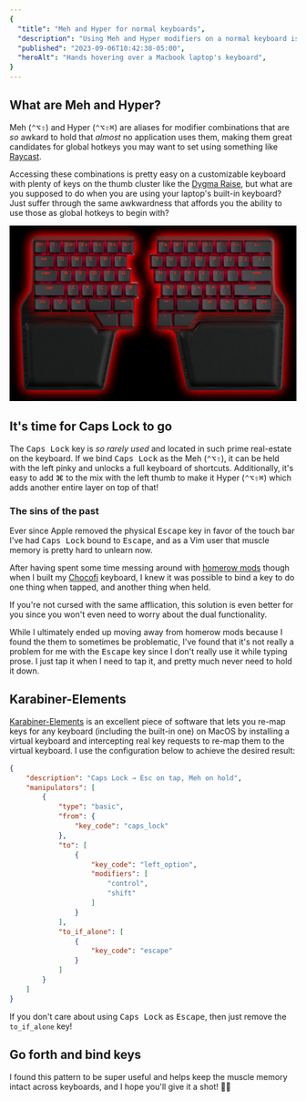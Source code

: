 ```yaml
---
{
  "title": "Meh and Hyper for normal keyboards",
  "description": "Using Meh and Hyper modifiers on a normal keyboard is difficult, but it doesn't have to be.",
  "published": "2023-09-06T10:42:38-05:00",
  "heroAlt": "Hands hovering over a Macbook laptop's keyboard",
}
---
```


## What are Meh and Hyper?

Meh (<kbd>⌃</kbd><kbd>⌥</kbd><kbd>⇧</kbd>) and Hyper (<kbd>⌃</kbd><kbd>⌥</kbd><kbd>⇧</kbd><kbd>⌘</kbd>) are aliases for modifier combinations that are _so_ awkard to
hold that _almost_ no application uses them, making them great candidates for global hotkeys
you may want to set using something like [Raycast](https://www.raycast.com/).

Accessing these combinations is pretty easy on a customizable keyboard with plenty of keys on
the thumb cluster like the [Dygma Raise](https://dygma.com/products/dygma-raise), but what are
you supposed to do when you are using your laptop's built-in keyboard? Just suffer through the
same awkwardness that affords you the ability to use those as global hotkeys to begin with?

![Dygma Raise keyboard which is a split keyboard with many customizable keys around where your thumbs would rest](../../assets/Raise-Black-Black-US_1500x.webp)

## It's time for Caps Lock to go

The <kbd>Caps Lock</kbd> key is _so rarely used_ and located in such prime real-estate on the keyboard.
If we bind <kbd>Caps Lock</kbd> as the Meh (<kbd>⌃</kbd><kbd>⌥</kbd><kbd>⇧</kbd>), it can be held with the left pinky and unlocks a full
keyboard of shortcuts. Additionally, it's easy to add ⌘ to the mix with the left thumb to
make it Hyper (<kbd>⌃</kbd><kbd>⌥</kbd><kbd>⇧</kbd><kbd>⌘</kbd>) which adds another entire layer on top of that!

### The sins of the past

Ever since Apple removed the physical <kbd>Escape</kbd> key in favor of the touch bar I've had
<kbd>Caps Lock</kbd> bound to <kbd>Escape</kbd>, and as a Vim user that muscle memory is pretty hard to unlearn now.

After having spent some time messing around with [homerow mods](https://precondition.github.io/home-row-mods)
though when I built my [Chocofi](https://shop.beekeeb.com/product/chocofi-36-keys-kailh-low-profile-choc-v1-mechanical-ergonomic-hotswap-split-keyboard-diy-kit/) keyboard,
I knew it was possible to bind a key to do one thing when tapped, and another thing when held.

If you're not cursed with the same afflication, this solution is even better for you since you
won't even need to worry about the dual functionality.

While I ultimately ended up moving away from homerow mods because I found the them to sometimes
be problematic, I've found that it's not really a problem for me with the <kbd>Escape</kbd> key since I
don't really use it while typing prose. I just tap it when I need to tap it, and pretty much
never need to hold it down.

## Karabiner-Elements

[Karabiner-Elements](https://karabiner-elements.pqrs.org/) is an excellent piece of
software that lets you re-map keys for any keyboard (including the built-in one) on MacOS by
installing a virtual keyboard and intercepting real key requests to re-map them to the virtual
keyboard. I use the configuration below to achieve the desired result:

```json
{
	"description": "Caps Lock → Esc on tap, Meh on hold",
	"manipulators": [
		{
			"type": "basic",
			"from": {
				"key_code": "caps_lock"
			},
			"to": [
				{
					"key_code": "left_option",
					"modifiers": [
						"control",
						"shift"
					]
				}
			],
			"to_if_alone": [
				{
					"key_code": "escape"
				}
			]
		}
	]
}
```

If you don't care about using <kbd>Caps Lock</kbd> as <kbd>Escape</kbd>, then just remove the `to_if_alone` key!

## Go forth and bind keys

I found this pattern to be super useful and helps keep the muscle memory intact across
keyboards, and I hope you'll give it a shot! 💪🏻
